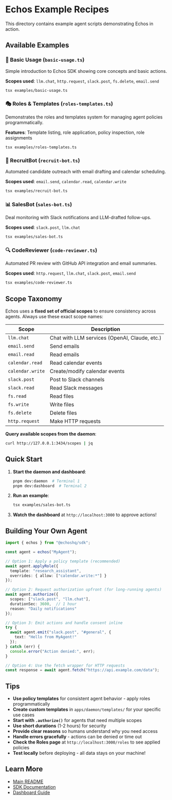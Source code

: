 # Echos Example Recipes

This directory contains example agent scripts demonstrating Echos in action.

## Available Examples

### 🚀 Basic Usage (`basic-usage.ts`)
Simple introduction to Echos SDK showing core concepts and basic actions.

**Scopes used**: `llm.chat`, `http.request`, `slack.post`, `fs.delete`, `email.send`

```bash
tsx examples/basic-usage.ts
```

### 🎭 Roles & Templates (`roles-templates.ts`)
Demonstrates the roles and templates system for managing agent policies programmatically.

**Features**: Template listing, role application, policy inspection, role assignments

```bash
tsx examples/roles-templates.ts
```

### 🤖 RecruitBot (`recruit-bot.ts`)
Automated candidate outreach with email drafting and calendar scheduling.

**Scopes used**: `email.send`, `calendar.read`, `calendar.write`

```bash
tsx examples/recruit-bot.ts
```

### 📊 SalesBot (`sales-bot.ts`)
Deal monitoring with Slack notifications and LLM-drafted follow-ups.

**Scopes used**: `slack.post`, `llm.chat`

```bash
tsx examples/sales-bot.ts
```

### 🔍 CodeReviewer (`code-reviewer.ts`)
Automated PR review with GitHub API integration and email summaries.

**Scopes used**: `http.request`, `llm.chat`, `slack.post`, `email.send`

```bash
tsx examples/code-reviewer.ts
```

## Scope Taxonomy

Echos uses a **fixed set of official scopes** to ensure consistency across agents. Always use these exact scope names:

| Scope | Description |
|-------|-------------|
| `llm.chat` | Chat with LLM services (OpenAI, Claude, etc.) |
| `email.send` | Send emails |
| `email.read` | Read emails |
| `calendar.read` | Read calendar events |
| `calendar.write` | Create/modify calendar events |
| `slack.post` | Post to Slack channels |
| `slack.read` | Read Slack messages |
| `fs.read` | Read files |
| `fs.write` | Write files |
| `fs.delete` | Delete files |
| `http.request` | Make HTTP requests |

**Query available scopes from the daemon**:
```bash
curl http://127.0.0.1:3434/scopes | jq
```

## Quick Start

1. **Start the daemon and dashboard**:
   ```bash
   pnpm dev:daemon  # Terminal 1
   pnpm dev:dashboard  # Terminal 2
   ```

2. **Run an example**:
   ```bash
   tsx examples/sales-bot.ts
   ```

3. **Watch the dashboard** at `http://localhost:3000` to approve actions!

## Building Your Own Agent

```typescript
import { echos } from "@echoshq/sdk";

const agent = echos("MyAgent");

// Option 1: Apply a policy template (recommended)
await agent.applyRole({ 
  template: "research_assistant",
  overrides: { allow: ["calendar.write:*"] }
});

// Option 2: Request authorization upfront (for long-running agents)
await agent.authorize({
  scopes: ["slack.post", "llm.chat"],
  durationSec: 3600,  // 1 hour
  reason: "Daily notifications"
});

// Option 3: Emit actions and handle consent inline
try {
  await agent.emit("slack.post", "#general", {
    text: "Hello from MyAgent!"
  });
} catch (err) {
  console.error("Action denied:", err);
}

// Option 4: Use the fetch wrapper for HTTP requests
const response = await agent.fetch("https://api.example.com/data");
```

## Tips

- **Use policy templates** for consistent agent behavior - apply roles programmatically
- **Create custom templates** in `apps/daemon/templates/` for your specific use cases
- **Start with `.authorize()`** for agents that need multiple scopes
- **Use short durations** (1-2 hours) for security
- **Provide clear reasons** so humans understand why you need access
- **Handle errors gracefully** - actions can be denied or time out
- **Check the Roles page** at `http://localhost:3000/roles` to see applied policies
- **Test locally** before deploying - all data stays on your machine!

## Learn More

- [Main README](../README.md)
- [SDK Documentation](../packages/sdk/README.md)
- [Dashboard Guide](../apps/dashboard/README.md)

